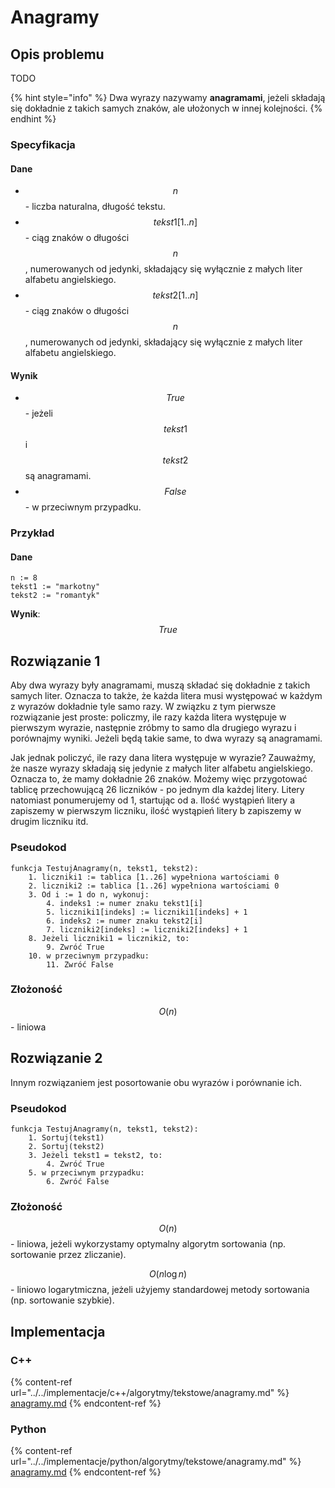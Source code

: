 # Anagramy

## Opis problemu

TODO

{% hint style="info" %}
Dwa wyrazy nazywamy **anagramami**, jeżeli składają się dokładnie z takich samych znaków, ale ułożonych w innej kolejności.
{% endhint %}

### Specyfikacja

#### Dane

* $$n$$ - liczba naturalna, długość tekstu.
* $$tekst1[1..n]$$ - ciąg znaków o długości $$n$$, numerowanych od jedynki, składający się wyłącznie z małych liter alfabetu angielskiego.
* $$tekst2[1..n]$$ - ciąg znaków o długości $$n$$, numerowanych od jedynki, składający się wyłącznie z małych liter alfabetu angielskiego.

#### Wynik

* $$True$$ - jeżeli $$tekst1$$ i $$tekst2$$ są anagramami.
* $$False$$ - w przeciwnym przypadku.

### Przykład

#### Dane

```
n := 8
tekst1 := "markotny"
tekst2 := "romantyk"
```

**Wynik**: $$True$$ 

## Rozwiązanie 1

Aby dwa wyrazy były anagramami, muszą składać się dokładnie z takich samych liter. Oznacza to także, że każda litera musi występować w każdym z wyrazów dokładnie tyle samo razy. W związku z tym pierwsze rozwiązanie jest proste: policzmy, ile razy każda litera występuje w pierwszym wyrazie, następnie zróbmy to samo dla drugiego wyrazu i porównajmy wyniki. Jeżeli będą takie same, to dwa wyrazy są anagramami.

Jak jednak policzyć, ile razy dana litera występuje w wyrazie? Zauważmy, że nasze wyrazy składają się jedynie z małych liter alfabetu angielskiego. Oznacza to, że mamy dokładnie 26 znaków. Możemy więc przygotować tablicę przechowującą 26 liczników - po jednym dla każdej litery. Litery natomiast ponumerujemy od 1, startując od a. Ilość wystąpień litery a zapiszemy w pierwszym liczniku, ilość wystąpień litery b zapiszemy w drugim liczniku itd.

### Pseudokod

```
funkcja TestujAnagramy(n, tekst1, tekst2):
    1. liczniki1 := tablica [1..26] wypełniona wartościami 0
    2. liczniki2 := tablica [1..26] wypełniona wartościami 0
    3. Od i := 1 do n, wykonuj:
        4. indeks1 := numer znaku tekst1[i]
        5. liczniki1[indeks] := liczniki1[indeks] + 1
        6. indeks2 := numer znaku tekst2[i]
        7. liczniki2[indeks] := liczniki2[indeks] + 1
    8. Jeżeli liczniki1 = liczniki2, to:
        9. Zwróć True
    10. w przeciwnym przypadku:
        11. Zwróć False
```

### Złożoność

$$O(n)$$ - liniowa

## Rozwiązanie 2

Innym rozwiązaniem jest posortowanie obu wyrazów i porównanie ich.

### Pseudokod

```
funkcja TestujAnagramy(n, tekst1, tekst2):
    1. Sortuj(tekst1)
    2. Sortuj(tekst2)
    3. Jeżeli tekst1 = tekst2, to:
        4. Zwróć True
    5. w przeciwnym przypadku:
        6. Zwróć False 
```

### Złożoność

$$O(n)$$ - liniowa, jeżeli wykorzystamy optymalny algorytm sortowania (np. sortowanie przez zliczanie).

$$O(n\log{n})$$ - liniowo logarytmiczna, jeżeli użyjemy standardowej metody sortowania (np. sortowanie szybkie). 

## Implementacja

### C++

{% content-ref url="../../implementacje/c++/algorytmy/tekstowe/anagramy.md" %}
[anagramy.md](../../implementacje/c++/algorytmy/tekstowe/anagramy.md)
{% endcontent-ref %}

### Python

{% content-ref url="../../implementacje/python/algorytmy/tekstowe/anagramy.md" %}
[anagramy.md](../../implementacje/python/algorytmy/tekstowe/anagramy.md)
{% endcontent-ref %}

